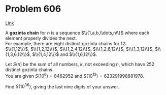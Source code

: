 # Problem 606

[Link](https://projecteuler.net/problem=606)

A **gozinta chain** for $n$ is a sequence $\\{1,a,b,\\dots,n\\}$ where each element properly divides the next.  
For example, there are eight distinct gozinta chains for $12$:  
$\\{1,12\\}$, $\\{1,2,12\\}$, $\\{1,2,4,12\\}$, $\\{1,2,6,12\\}$, $\\{1,3,12\\}$, $\\{1,3,6,12\\}$, $\\{1,4,12\\}$ and $\\{1,6,12\\}$. 

Let $S(n)$ be the sum of all numbers, $k$, not exceeding $n$, which have $252$ distinct gozinta chains.  
You are given $S(10^6)=8462952$ and $S(10^{12})=623291998881978$. 

Find $S(10^{36})$, giving the last nine digits of your answer.